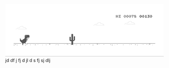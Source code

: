 ![image](https://github.com/sudimuk2017/qwaszx/blob/main/dino.gif)
jd  df  j  fj d  jl d  s  fj  sj   dlj

